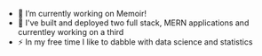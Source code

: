 



- 🔭 I’m currently working on Memoir! 
- 💬 I've built  and deployed two full stack, MERN applications and currentley working on a third
- ⚡ In my free time I like to dabble with data science and statistics

